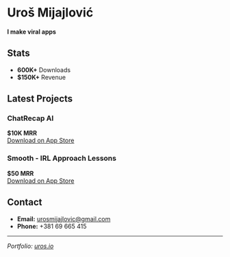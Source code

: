 # Uroš Mijajlović

**I make viral apps**

## Stats
- **600K+** Downloads
- **$150K+** Revenue

## Latest Projects

### ChatRecap AI
**$10K MRR**  
[Download on App Store](https://apps.apple.com/us/app/chatrecap-ai-chat-analysis/id6738325645)

### Smooth - IRL Approach Lessons
**$50 MRR**  
[Download on App Store](https://apps.apple.com/ca/app/smooth-irl-approach-lessons/id6737240733?platform=iphone)

## Contact
- **Email:** urosmijajlovic@gmail.com
- **Phone:** +381 69 665 415

---
*Portfolio: [uros.io](https://uros.io)*
